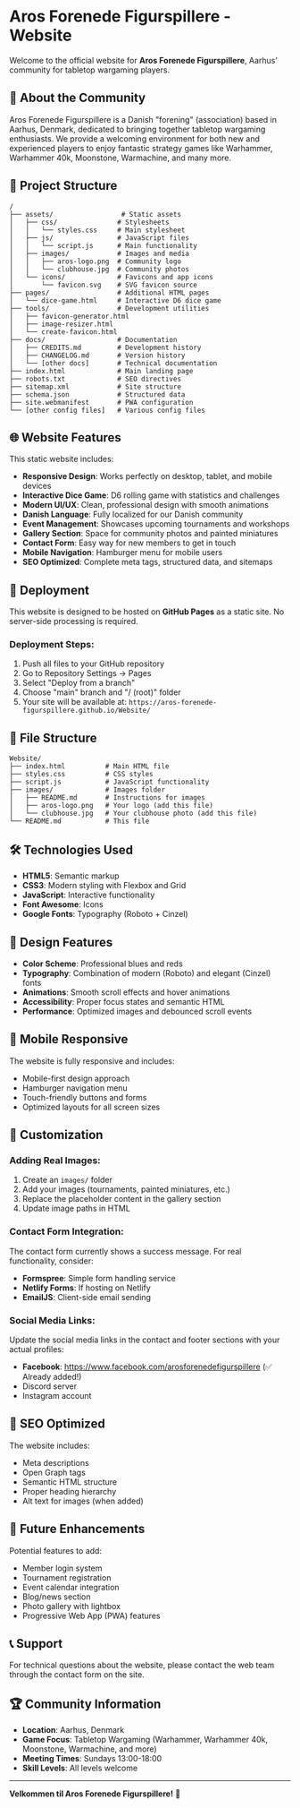 # Aros Forenede Figurspillere - Website

Welcome to the official website for **Aros Forenede Figurspillere**, Aarhus' community for tabletop wargaming players.

## 🎲 About the Community

Aros Forenede Figurspillere is a Danish "forening" (association) based in Aarhus, Denmark, dedicated to bringing together tabletop wargaming enthusiasts. We provide a welcoming environment for both new and experienced players to enjoy fantastic strategy games like Warhammer, Warhammer 40k, Moonstone, Warmachine, and many more.

## 📁 Project Structure

```
/
├── assets/                 # Static assets
│   ├── css/               # Stylesheets
│   │   └── styles.css     # Main stylesheet
│   ├── js/                # JavaScript files
│   │   └── script.js      # Main functionality
│   ├── images/            # Images and media
│   │   ├── aros-logo.png  # Community logo
│   │   └── clubhouse.jpg  # Community photos
│   └── icons/             # Favicons and app icons
│       └── favicon.svg    # SVG favicon source
├── pages/                 # Additional HTML pages
│   └── dice-game.html     # Interactive D6 dice game
├── tools/                 # Development utilities
│   ├── favicon-generator.html
│   ├── image-resizer.html
│   └── create-favicon.html
├── docs/                  # Documentation
│   ├── CREDITS.md         # Development history
│   ├── CHANGELOG.md       # Version history
│   └── [other docs]       # Technical documentation
├── index.html             # Main landing page
├── robots.txt             # SEO directives
├── sitemap.xml            # Site structure
├── schema.json            # Structured data
├── site.webmanifest       # PWA configuration
└── [other config files]   # Various config files
```

## 🌐 Website Features

This static website includes:

- **Responsive Design**: Works perfectly on desktop, tablet, and mobile devices
- **Interactive Dice Game**: D6 rolling game with statistics and challenges
- **Modern UI/UX**: Clean, professional design with smooth animations
- **Danish Language**: Fully localized for our Danish community
- **Event Management**: Showcases upcoming tournaments and workshops
- **Gallery Section**: Space for community photos and painted miniatures
- **Contact Form**: Easy way for new members to get in touch
- **Mobile Navigation**: Hamburger menu for mobile users
- **SEO Optimized**: Complete meta tags, structured data, and sitemaps

## 🚀 Deployment

This website is designed to be hosted on **GitHub Pages** as a static site. No server-side processing is required.

### Deployment Steps:

1. Push all files to your GitHub repository
2. Go to Repository Settings → Pages
3. Select "Deploy from a branch"
4. Choose "main" branch and "/ (root)" folder
5. Your site will be available at: `https://aros-forenede-figurspillere.github.io/Website/`

## 📁 File Structure

```
Website/
├── index.html          # Main HTML file
├── styles.css          # CSS styles
├── script.js           # JavaScript functionality
├── images/             # Images folder
│   ├── README.md       # Instructions for images
│   ├── aros-logo.png   # Your logo (add this file)
│   └── clubhouse.jpg   # Your clubhouse photo (add this file)
└── README.md           # This file
```

## 🛠️ Technologies Used

- **HTML5**: Semantic markup
- **CSS3**: Modern styling with Flexbox and Grid
- **JavaScript**: Interactive functionality
- **Font Awesome**: Icons
- **Google Fonts**: Typography (Roboto + Cinzel)

## 🎨 Design Features

- **Color Scheme**: Professional blues and reds
- **Typography**: Combination of modern (Roboto) and elegant (Cinzel) fonts
- **Animations**: Smooth scroll effects and hover animations
- **Accessibility**: Proper focus states and semantic HTML
- **Performance**: Optimized images and debounced scroll events

## 📱 Mobile Responsive

The website is fully responsive and includes:
- Mobile-first design approach
- Hamburger navigation menu
- Touch-friendly buttons and forms
- Optimized layouts for all screen sizes

## 🔧 Customization

### Adding Real Images:
1. Create an `images/` folder
2. Add your images (tournaments, painted miniatures, etc.)
3. Replace the placeholder content in the gallery section
4. Update image paths in HTML

### Contact Form Integration:
The contact form currently shows a success message. For real functionality, consider:
- **Formspree**: Simple form handling service
- **Netlify Forms**: If hosting on Netlify
- **EmailJS**: Client-side email sending

### Social Media Links:
Update the social media links in the contact and footer sections with your actual profiles:
- **Facebook**: https://www.facebook.com/arosforenedefigurspillere (✅ Already added!)
- Discord server
- Instagram account

## 🎯 SEO Optimized

The website includes:
- Meta descriptions
- Open Graph tags
- Semantic HTML structure
- Proper heading hierarchy
- Alt text for images (when added)

## 🌟 Future Enhancements

Potential features to add:
- Member login system
- Tournament registration
- Event calendar integration
- Blog/news section
- Photo gallery with lightbox
- Progressive Web App (PWA) features

## 📞 Support

For technical questions about the website, please contact the web team through the contact form on the site.

## 🏆 Community Information

- **Location**: Aarhus, Denmark
- **Game Focus**: Tabletop Wargaming (Warhammer, Warhammer 40k, Moonstone, Warmachine, and more)
- **Meeting Times**: Sundays 13:00-18:00
- **Skill Levels**: All levels welcome

---

**Velkommen til Aros Forenede Figurspillere!** 🎲